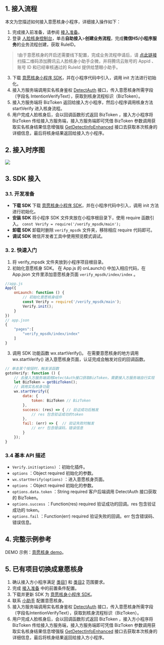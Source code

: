 ## 1. 接入流程
本文为您描述如何接入意愿核身小程序，详细接入操作如下：
1. 完成接入前准备，请参阅 [接入准备](https://cloud.tencent.com/document/product/1007/65416)。
2. 登录 [人脸核身控制台](https://console.cloud.tencent.com/faceid)，单击**自助接入**>**创建业务流程**，完成**微信H5/小程序服务**的业务流程创建，获取 RuleID。
>!由于意愿核身的开启还需要线下配置，完成业务流程申请后，请 [点此链接](https://cloud.tencent.com/document/product/1007/56130) 扫描二维码添加腾讯云人脸核身小助手企微，并将腾讯云账号的 Appid 、账号 ID 和已经审核通过的 RuleId 提供给慧眼小助手。
3. 下载 [意愿核身小程序 SDK](https://faceid-verify-temp-1254418846.cos.ap-chengdu.myqcloud.com/asr/cloud-faceid-micro-asr-sdk-v1.0.5.zip)，并在小程序代码中引入，调用 init 方法进行初始化。
4. 接入方服务端调用实名核身鉴权 [DetectAuth](https://cloud.tencent.com/document/api/1007/31816) 接口，传入意愿核身所需字段（字段名 IntentionVerifyText），获取到核身流程标识（BizToken）。
5. 接入方服务端将 BizToken 返回给接入方小程序，然后小程序调用核身方法 startVerify 进入核身流程。
6. 用户完成人脸核身后，会以回调函数形式返回 BizToken ，接入方小程序将 BizToken 传给接入方服务端，接入方服务端即可凭借 BizToken 参数调用获取实名核身结果信息增强版  [GetDetectInfoEnhanced](https://cloud.tencent.com/document/product/1007/41957) 接口去获取本次核身的详细信息，最后将核身结果返回给接入方小程序。  


## 2. 接入时序图
![](https://qcloudimg.tencent-cloud.cn/raw/ec1ae5762c599c16a1a37976623cdc94.png)


## 3. SDK 接入

### 3.1. 开发准备
- **下载 SDK**
下载 [意愿核身小程序 SDK](https://faceid-verify-temp-1254418846.cos.ap-chengdu.myqcloud.com/cloud-faceid-micro-sdk-v1.0.8.zip)，并在小程序代码中引入，调用 init 方法进行初始化。
- **安装 SDK**
将小程序 SDK 文件夹放在小程序根目录下，使用 require 函数引入。
 `const Verify = require('/verify_mpsdk/main');` 
- **卸载 SDK**
卸载时删除 `verify_mpsdk` 文件夹，移除相应 require 代码即可。
- **调试 SDK**
微信开发者工具中使用预览模式调试。

### 3. 2. 快速入门
1. 将 verify_mpsdk 文件夹放到小程序项目根目录。
2. 初始化意愿核身 SDK。
在 App.js 的 onLaunch() 中加入相应代码，在 App.json 文件里添加意愿核身页面 `verify_mpsdk/index/index` 。

```javascript
//app.js
App({
	onLaunch: function () {
		// 初始化意愿核身组件
		const Verify = require('/verify_mpsdk/main');
		Verify.init();
	}
}) 
// app.json
{
	"pages":[
		"verify_mpsdk/index/index"
	]
}
```


3. 调用 SDK 功能函数 wx.startVerify()。
在需要意愿核身的地方调用 wx.startVerify() 进入意愿核身页面，认证完成会触发对应的回调函数。


```javascript
// 单击某个按钮时，触发该函数
gotoVerify: function () {
	// 去接入方服务端调用DetectAuth接口获取BizToken，需要接入方服务端自行实现
	let BizToken = getBizToken();
	// 调用实名核身功能
	wx.startVerify({
		data: {
			token: BizToken // BizToken
		},
		success: (res) => { // 验证成功后触发
			// res 包含验证成功的token
		},
		fail: (err) => {  // 验证失败时触发
			// err 包含错误码，错误信息
		}
	});
}
```
### 3.4 基本 API 描述


-  `Verify.init(options)` ：初始化插件。
-  `options` ：Object required 初始化的参数。
-  `wx.startVerify(options)` ：进入意愿核身页面。
-  `options` ：Object required 初始化的参数。
-  `options.data.token` ：String required 客户后端调用 DetectAuth 接口获取的 BizToken。
-  `options.success` ：Function(res) required 验证成功的回调。res 包含验证成功的 token。
-  `options.fail` ：Function(err) required 验证失败的回调。err 包含错误码、错误信息。


## 4. 完整示例参考
DEMO 示例：[意愿核身 demo](https://faceid-verify-temp-1254418846.cos.ap-chengdu.myqcloud.com/mp_verify_sdk_demo.zip)。

## 5. 已有项目切换成意愿核身

1. 确认接入方小程序满足 [类目1](https://cloud.tencent.com/document/product/1007/65415#stpe1) 和 [类目2](https://cloud.tencent.com/document/product/1007/65415#stpe2) 范围要求。
2. 完成 [接入准备](https://cloud.tencent.com/document/product/1007/65416) 中的前置条件配置。
3. 下载并更新 SDK 为  [意愿核身小程序 SDK](https://faceid-verify-temp-1254418846.cos.ap-chengdu.myqcloud.com/cloud-faceid-micro-sdk-v1.0.8.zip)。
4. 联系 [小助手](https://cloud.tencent.com/document/product/1007/56130) 配置意愿核身。
5.  接入方服务端调用实名核身鉴权 [DetectAuth](https://cloud.tencent.com/document/api/1007/31816) 接口，传入意愿核身所需字段（字段名IntentionVerifyText），获取到核身流程标识（BizToken）。
6. 用户完成人脸核身后，会以回调函数形式返回 BizToken ，接入方小程序将 BizToken 传给接入方服务端，接入方服务端即可凭借 BizToken 参数调用获取实名核身结果信息增强版  [GetDetectInfoEnhanced](https://cloud.tencent.com/document/product/1007/41957) 接口去获取本次核身的详细信息，最后将核身结果返回给接入方小程序。
